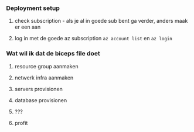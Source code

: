 
### Deployment setup

1. check subscription - als je al in goede sub bent ga verder, anders maak er een aan

2. log in met de goede az subscription `az account list` en `az login`

### Wat wil ik dat de biceps file doet

1. resource group aanmaken

2. netwerk infra aanmaken 

3. servers provisionen

4. database provisionen

5. ???

6. profit